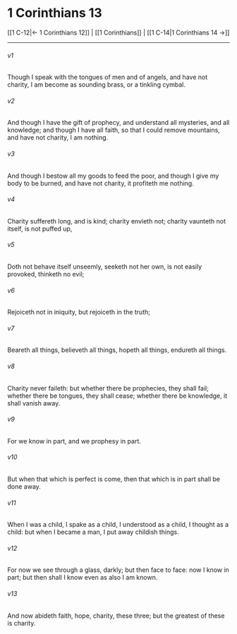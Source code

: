 # 1 Corinthians 13

[[1 C-12|← 1 Corinthians 12]] | [[1 Corinthians]] | [[1 C-14|1 Corinthians 14 →]]
***

###### v1
Though I speak with the tongues of men and of angels, and have not charity, I am become as sounding brass, or a tinkling cymbal.
###### v2
And though I have the gift of prophecy, and understand all mysteries, and all knowledge; and though I have all faith, so that I could remove mountains, and have not charity, I am nothing.
###### v3
And though I bestow all my goods to feed the poor, and though I give my body to be burned, and have not charity, it profiteth me nothing.
###### v4
Charity suffereth long, and is kind; charity envieth not; charity vaunteth not itself, is not puffed up,
###### v5
Doth not behave itself unseemly, seeketh not her own, is not easily provoked, thinketh no evil;
###### v6
Rejoiceth not in iniquity, but rejoiceth in the truth;
###### v7
Beareth all things, believeth all things, hopeth all things, endureth all things.
###### v8
Charity never faileth: but whether there be prophecies, they shall fail; whether there be tongues, they shall cease; whether there be knowledge, it shall vanish away.
###### v9
For we know in part, and we prophesy in part.
###### v10
But when that which is perfect is come, then that which is in part shall be done away.
###### v11
When I was a child, I spake as a child, I understood as a child, I thought as a child: but when I became a man, I put away childish things.
###### v12
For now we see through a glass, darkly; but then face to face: now I know in part; but then shall I know even as also I am known.
###### v13
And now abideth faith, hope, charity, these three; but the greatest of these is charity. 
